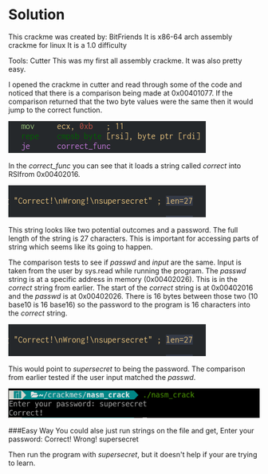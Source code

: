 # Solution
This crackme was created by: BitFriends
It is x86-64 arch assembly crackme for linux 
It is a 1.0 difficulty

Tools: Cutter
This was my first all assembly crackme. It was also pretty easy.

I opened the crackme in cutter and read through some of the code and noticed that there is a comparison being made at 0x00401077. If the comparison returned that the two byte values were the same then it would jump to the correct function.

![cmp-pic](https://github.com/VJMumphrey/Crackme-Writeups/blob/main/nasm_crack/screenshots/cmp_pic.png)

In the *correct_func* you can see that it loads a string called *correct* into RSIfrom 0x00402016. 

![correct-string](https://github.com/VJMumphrey/Crackme-Writeups/blob/main/nasm_crack/screenshots/correct_string.png)

This string looks like two potential outcomes and a password. The full length of the string is 27 characters. This is important for accessing parts of string which seems like its going to happen.

The comparison tests to see if *passwd* and *input* are the same. Input is taken from the user by sys.read while running the program. The *passwd* string is at a specific address in memory (0x00402026). This is in the *correct* string from earlier. The start of the *correct* string is at 0x00402016 and the *passwd* is at 0x00402026. There is 16 bytes between those two (10 base10 is 16 base16) so the password to the program is 16 characters into the *correct* string.

![correct-string](https://github.com/VJMumphrey/Crackme-Writeups/blob/main/nasm_crack/screenshots/correct_string.png)

This would point to *supersecret* to being the password. The comparison from earlier tested if the user input matched the *passwd*.

![final-result](https://github.com/VJMumphrey/Crackme-Writeups/blob/main/nasm_crack/screenshots/final_result.png)

###Easy Way
You could alse just run strings on the file and get,
Enter your password: 
Correct!
Wrong!
supersecret

Then run the program with *supersecret*, but it doesn't help if your are trying to learn. 
